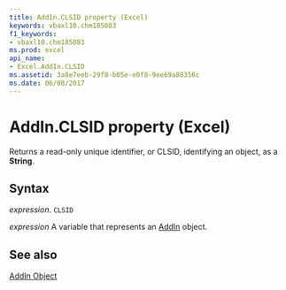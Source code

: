 ```yaml
---
title: AddIn.CLSID property (Excel)
keywords: vbaxl10.chm185083
f1_keywords:
- vbaxl10.chm185083
ms.prod: excel
api_name:
- Excel.AddIn.CLSID
ms.assetid: 3a8e7eeb-29f8-b05e-e0f8-9ee69a88356c
ms.date: 06/08/2017
---
```



# AddIn.CLSID property (Excel)

Returns a read-only unique identifier, or CLSID, identifying an object, as a  **String**.


## Syntax

_expression_. `CLSID`

_expression_ A variable that represents an [AddIn](Excel.AddIn.md) object.


## See also


[AddIn Object](Excel.AddIn.md)

